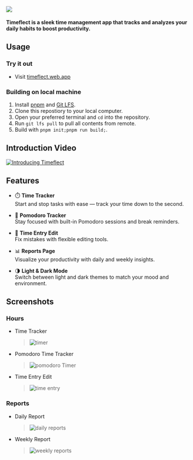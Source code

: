 # <img src="./assets/images/title_github.png">

**Timeflect is a sleek time management app that tracks and analyzes your daily habits to boost productivity.**

## Usage

### Try it out

- Visit [timeflect.web.app](https://timeflect.web.app/)

### Building on local machine

1. Install [pnpm](https://pnpm.io/installation) and [Git LFS](https://git-lfs.com/).
2. Clone this repostiory to your local computer.
3. Open your preferred terminal and `cd` into the repository.
4. Run `git lfs pull` to pull all contents from remote.
5. Build with `pnpm init;pnpm run build;`.

## Introduction Video

[![Introducing Timeflect](https://img.youtube.com/vi/aZwGg6aNGhg/maxresdefault.jpg)](https://www.youtube.com/watch?v=aZwGg6aNGhg)

## Features

- ⏱️ **Time Tracker**  
  Start and stop tasks with ease — track your time down to the second.

- 🍅 **Pomodoro Tracker**  
  Stay focused with built-in Pomodoro sessions and break reminders.

- 📝 **Time Entry Edit**  
  Fix mistakes with flexible editing tools.

- 📊 **Reports Page**  
  Visualize your productivity with daily and weekly insights.

- 🌗 **Light & Dark Mode**  
  Switch between light and dark themes to match your mood and environment.

## Screenshots

### Hours

- Time Tracker

  > ![timer](./assets/images/screenshot_hours_timer.png)

- Pomodoro Time Tracker

  > ![pomodoro Timer](./assets/images/screenshot_hours_pomodoro.png)

- Time Entry Edit
  > ![time entry](./assets/images/screenshot_hours_time-entry.png)

### Reports

- Daily Report

  > ![daily reports](./assets/images/screenshot_reports_daily.png)

- Weekly Report
  > ![weekly reports](./assets/images/screenshot_reports_weekly.png)
